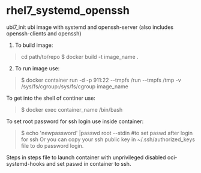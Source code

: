 # rhel7_systemd_openssh

ubi7_init ubi image with systemd and openssh-server (also includes openssh-clients and openssh)

1. To build image:
> cd path/to/repo
> $ docker build -t image_name .

2. To run image use:
> $ docker container run -d -p 911:22 --tmpfs /run --tmpfs /tmp -v /sys/fs/cgroup:/sys/fs/cgroup image_name

To get into the shell of continer use:
> $ docker exec container_name /bin/bash

To set root password for ssh login use inside container:
> $ echo 'newpassword' |passwd root --stdin #to set paswd after login for ssh
Or you can copy your ssh public key in ~/.ssh/authorized_keys file to do password login.


Steps in steps file to launch container with unprivileged disabled oci-systemd-hooks and set paswd in container to ssh.
